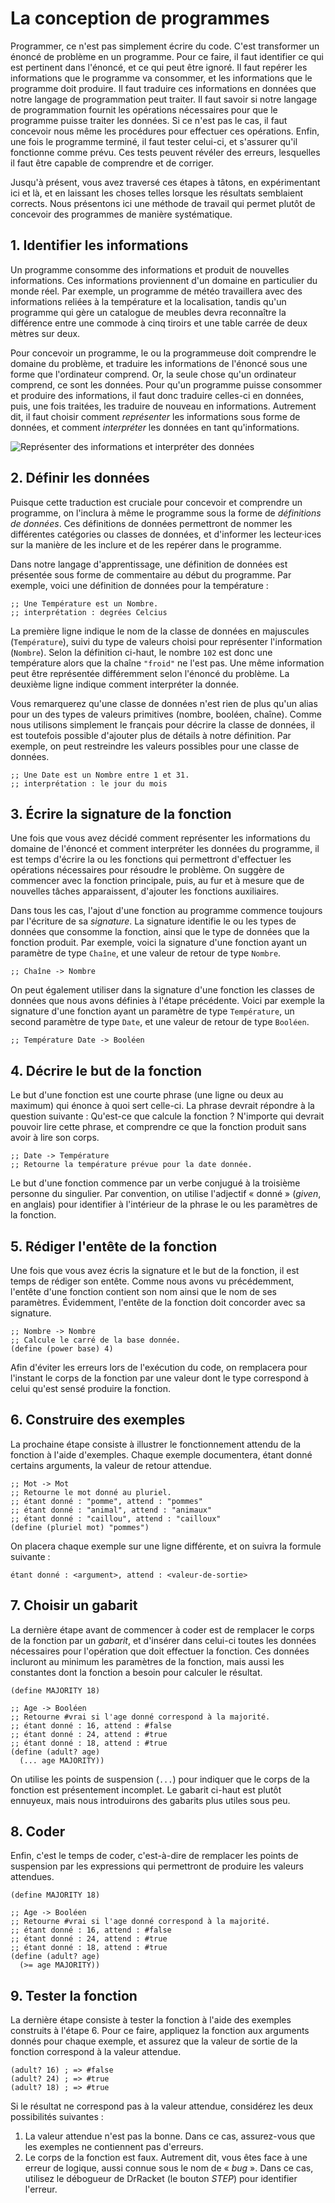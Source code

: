 # La conception de programmes

Programmer, ce n'est pas simplement écrire du code. C'est transformer un
énoncé de problème en un programme. Pour ce faire, il faut identifier ce
qui est pertinent dans l'énoncé, et ce qui peut être ignoré. Il faut
repérer les informations que le programme va consommer, et les
informations que le programme doit produire. Il faut traduire ces
informations en données que notre langage de programmation peut traiter.
Il faut savoir si notre langage de programmation fournit les opérations
nécessaires pour que le programme puisse traiter les données. Si ce
n'est pas le cas, il faut concevoir nous même les procédures pour
effectuer ces opérations. Enfin, une fois le programme terminé, il faut
tester celui-ci, et s'assurer qu'il fonctionne comme prévu. Ces tests
peuvent révéler des erreurs, lesquelles il faut être capable de
comprendre et de corriger.

Jusqu'à présent, vous avez traversé ces étapes à tâtons, en
expérimentant ici et là, et en laissant les choses telles lorsque les
résultats semblaient corrects. Nous présentons ici une méthode de
travail qui permet plutôt de concevoir des programmes de manière
systématique. 

## 1. Identifier les informations

Un programme consomme des informations et produit de nouvelles
informations. Ces informations proviennent d'un domaine en particulier
du monde réel. Par exemple, un programme de météo travaillera avec des
informations reliées à la température et la localisation, tandis qu'un
programme qui gère un catalogue de meubles devra reconnaître la
différence entre une commode à cinq tiroirs et une table carrée de deux
mètres sur deux.

Pour concevoir un programme, le ou la programmeuse doit comprendre le
domaine du problème, et traduire les informations de l'énoncé sous une
forme que l'ordinateur comprend. Or, la seule chose qu'un ordinateur
comprend, ce sont les données. Pour qu'un programme puisse consommer et
produire des informations, il faut donc traduire celles-ci en données,
puis, une fois traitées, les traduire de nouveau en informations.
Autrement dit, il faut choisir comment *représenter* les informations
sous forme de données, et comment *interpréter* les données en tant
qu'informations.

![Représenter des informations et interpréter des
données](representer-interpreter.png)

## 2. Définir les données

Puisque cette traduction est cruciale pour concevoir et comprendre un
programme, on l'inclura à même le programme sous la forme de
*définitions de données*. Ces définitions de données permettront de
nommer les différentes catégories ou classes de données, et d'informer
les lecteur·ices sur la manière de les inclure et de les repérer dans le
programme. 

Dans notre langage d'apprentissage, une définition de données est
présentée sous forme de commentaire au début du programme. Par exemple,
voici une définition de données pour la température :

```racket
;; Une Température est un Nombre.
;; interprétation : degrées Celcius 
```

La première ligne indique le nom de la classe de données en majuscules
(`Température`), suivi du type de valeurs choisi pour représenter
l'information (`Nombre`). Selon la définition ci-haut, le nombre `102`
est donc une température alors que la chaîne `"froid"` ne l'est pas. Une
même information peut être représentée différemment selon l'énoncé du
problème. La deuxième ligne indique comment interpréter la donnée.

Vous remarquerez qu'une classe de données n'est rien de plus qu'un alias
pour un des types de valeurs primitives (nombre, booléen, chaîne). Comme
nous utilisons simplement le français pour décrire la classe de données,
il est toutefois possible d'ajouter plus de détails à notre définition.
Par exemple, on peut restreindre les valeurs possibles pour une classe
de données.

```racket
;; Une Date est un Nombre entre 1 et 31.
;; interprétation : le jour du mois
```


## 3. Écrire la signature de la fonction

Une fois que vous avez décidé comment représenter les informations du
domaine de l'énoncé et comment interpréter les données du programme, il
est temps d'écrire la ou les fonctions qui permettront d'effectuer les
opérations nécessaires pour résoudre le problème. On suggère de
commencer avec la fonction principale, puis, au fur et à mesure que de
nouvelles tâches apparaissent, d'ajouter les fonctions auxiliaires.

Dans tous les cas, l'ajout d'une fonction au programme commence toujours
par l'écriture de sa *signature*. La signature identifie le ou les types
de données que consomme la fonction, ainsi que le type de données que la
fonction produit. Par exemple, voici la signature d'une fonction ayant
un paramètre de type `Chaîne`, et une valeur de retour de type `Nombre`.

```racket
;; Chaîne -> Nombre
```

On peut également utiliser dans la signature d'une fonction les classes
de données que nous avons définies à l'étape précédente. Voici par
exemple la signature d'une fonction ayant un paramètre de type
`Température`, un second paramètre de type `Date`, et une valeur de
retour de type `Booléen`.

```racket
;; Température Date -> Booléen
```

## 4. Décrire le but de la fonction

Le but d'une fonction est une courte phrase (une ligne ou deux au
maximum) qui énonce à quoi sert celle-ci. La phrase devrait répondre à
la question suivante : Qu'est-ce que calcule la fonction ? N'importe qui
devrait pouvoir lire cette phrase, et comprendre ce que la fonction
produit sans avoir à lire son corps.

```racket
;; Date -> Température
;; Retourne la température prévue pour la date donnée.
```

Le but d'une fonction commence par un verbe conjugué à la troisième
personne du singulier. Par convention, on utilise l'adjectif « donné »
(*given*, en anglais) pour identifier à l'intérieur de la phrase le ou
les paramètres de la fonction.

## 5. Rédiger l'entête de la fonction

Une fois que vous avez écris la signature et le but de la fonction, il
est temps de rédiger son entête. Comme nous avons vu précédemment,
l'entête d'une fonction contient son nom ainsi que le nom de ses
paramètres. Évidemment, l'entête de la fonction doit concorder avec sa
signature.

```racket
;; Nombre -> Nombre
;; Calcule le carré de la base donnée.
(define (power base) 4)
```

Afin d'éviter les erreurs lors de l'exécution du code, on remplacera
pour l'instant le corps de la fonction par une valeur dont le type
correspond à celui qu'est sensé produire la fonction.

## 6. Construire des exemples

La prochaine étape consiste à illustrer le fonctionnement attendu de la
fonction à l'aide d'exemples. Chaque exemple documentera, étant donné
certains arguments, la valeur de retour attendue.

```racket
;; Mot -> Mot
;; Retourne le mot donné au pluriel.
;; étant donné : "pomme", attend : "pommes"
;; étant donné : "animal", attend : "animaux"
;; étant donné : "caillou", attend : "cailloux"
(define (pluriel mot) "pommes")
```

On placera chaque exemple sur une ligne différente, et on suivra la
formule suivante : 

    étant donné : <argument>, attend : <valeur-de-sortie>

## 7. Choisir un gabarit

La dernière étape avant de commencer à coder est de remplacer le corps
de la fonction par un *gabarit*, et d'insérer dans celui-ci toutes les
données nécessaires pour l'opération que doit effectuer la fonction. Ces
données incluront au minimum les paramètres de la fonction, mais aussi
les constantes dont la fonction a besoin pour calculer le résultat. 

```racket
(define MAJORITY 18)

;; Age -> Booléen
;; Retourne #vrai si l'age donné correspond à la majorité.
;; étant donné : 16, attend : #false
;; étant donné : 24, attend : #true
;; étant donné : 18, attend : #true
(define (adult? age)
  (... age MAJORITY))
```

On utilise les points de suspension (`...`) pour indiquer que le corps
de la fonction est présentement incomplet. Le gabarit ci-haut est plutôt
ennuyeux, mais nous introduirons des gabarits plus utiles sous peu.

## 8. Coder

Enfin, c'est le temps de coder, c'est-à-dire de remplacer les points de
suspension par les expressions qui permettront de produire les valeurs
attendues.

```racket
(define MAJORITY 18)

;; Age -> Booléen
;; Retourne #vrai si l'age donné correspond à la majorité.
;; étant donné : 16, attend : #false
;; étant donné : 24, attend : #true
;; étant donné : 18, attend : #true
(define (adult? age)
  (>= age MAJORITY))
```

## 9. Tester la fonction

La dernière étape consiste à tester la fonction à l'aide des exemples
construits à l'étape 6. Pour ce faire, appliquez la fonction aux
arguments donnés pour chaque exemple, et assurez que la valeur de sortie
de la fonction correspond à la valeur attendue.


```racket
(adult? 16) ; => #false
(adult? 24) ; => #true
(adult? 18) ; => #true
```

Si le résultat ne correspond pas à la valeur attendue, considérez les
deux possibilités suivantes : 

1.  La valeur attendue n'est pas la bonne. Dans ce cas, assurez-vous que
    les exemples ne contiennent pas d'erreurs.
2.  Le corps de la fonction est faux. Autrement dit, vous êtes face à
    une erreur de logique, aussi connue sous le nom de « *bug* ». Dans
    ce cas, utilisez le débogueur de DrRacket (le bouton *STEP*) pour
    identifier l'erreur.
